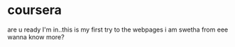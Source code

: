 # coursera
are u ready
I'm in..this is my first try to the webpages
i am swetha 
from eee
wanna know more?
